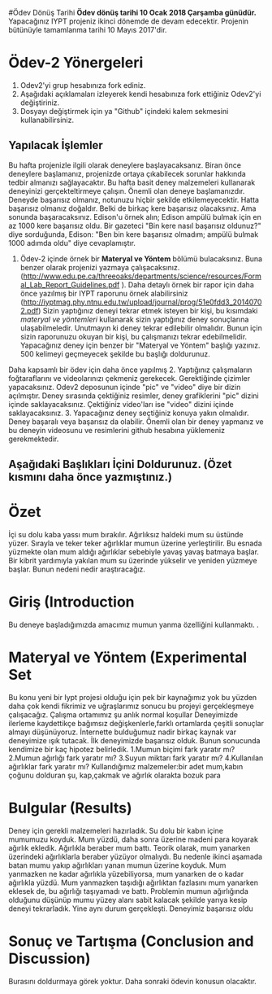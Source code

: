 #Ödev Dönüş Tarihi
**Ödev dönüş tarihi 10 Ocak 2018 Çarşamba günüdür.** Yapacağınız IYPT projeniz ikinci dönemde de devam edecektir. Projenin bütünüyle tamamlanma tarihi 10 Mayıs 2017'dir. 

# Ödev-2 Yönergeleri 
1. Odev2'yi grup hesabınıza fork ediniz. 
2. Aşağıdaki açıklamaları izleyerek kendi hesabınıza fork ettiğiniz Odev2'yi değiştiriniz. 
3. Dosyayı değiştirmek için ya "Github" içindeki kalem sekmesini kullanabilirsiniz. 

## Yapılacak İşlemler
Bu hafta projenizle ilgili olarak deneylere başlayacaksanız. Biran önce deneylere başlamanız, projenizde ortaya 
çıkabilecek sorunlar hakkında tedbir almanızı sağlayacaktır. Bu hafta basit deney malzemeleri kullanarak deneyinizi
gerçekteltirmeye çalışın. Önemli olan deneye başlamanızdır. Deneyde başarısız olmanız, notunuzu hiçbir şekilde etkilemeyecektir.
Hatta başarısız olmanız doğaldır. Belki de birkaç kere başarısız olacaksınız. Ama sonunda başaracaksınız. Edison'u örnek alın; 
Edison ampülü bulmak için en az 1000 kere başarısız oldu. Bir gazeteci "Bin kere nasıl başarısız oldunuz?" diye sorduğunda, 
Edison: "Ben bin kere başarısız olmadım; ampülü bulmak 1000 adımda oldu" diye cevaplamıştır. 

1. Ödev-2 içinde örnek bir **Materyal ve Yöntem** bölümü bulacaksınız. Buna benzer olarak projenizi yazmaya çalışacaksınız. (http://www.edu.pe.ca/threeoaks/departments/science/resources/Formal_Lab_Report_Guidelines.pdf ). Daha detaylı örnek bir rapor için daha önce yazılmış bir IYPT raporunu örnek alabilirsiniz (http://iyptmag.phy.ntnu.edu.tw/upload/journal/prog/51e0fdd3_20140702.pdf) Sizin yaptığınız deneyi tekrar etmek isteyen bir kişi, bu kısımdaki *materyal ve yöntemleri* kullanarak sizin yaptığınız deney sonuçlarına ulaşabilmeledir. Unutmayın ki deney tekrar edilebilir olmalıdır. Bunun için sizin raporunuzu okuyan bir kişi, bu çalışmanızı tekrar edebilmelidir. Yapacağınız deney için benzer bir "Materyal ve Yöntem" başlığı yazınız. 500 kelimeyi geçmeyecek şekilde bu başlığı doldurunuz. 

Daha kapsamlı bir ödev için daha önce yapılmış 
2. Yaptığınız çalışmaların foğtaraflarını ve videolarınızı çekmeniz gerekecek. Gerektiğinde çizimler yapacaksınız. Odev2 deposunun içinde "pic" ve "video" diye bir dizin açılmıştır. Deney sırasında çektiğiniz resimler, deney grafiklerini "pic" dizini içinde saklayacaksınız. Çektiğiniz video'ları ise "video" dizini içinde saklayacaksınız. 
3. Yapacağınız deney seçtiğiniz konuya yakın olmalıdır. Deney başaralı veya başarısız da olabilir. Önemli olan bir deney yapmanız ve bu deneyin videosunu ve resimlerini github hesabına yüklemeniz gerekmektedir. 

## Aşağıdaki Başlıkları İçini Doldurunuz. (Özet kısmını daha önce yazmıştınız.) 

# Özet  
İçi su dolu kaba yassı mum bırakılır. Ağırlıksız haldeki mum su üstünde yüzer. Sırayla ve teker teker ağırlıklar mumun üzerine yerleştirilir. Bu esnada yüzmekte olan mum aldığı ağırlıklar sebebiyle yavaş yavaş batmaya başlar. Bir kibrit yardımıyla yakılan mum su üzerinde yükselir ve yeniden yüzmeye başlar. Bunun nedeni nedir araştıracağız.
# Giriş (Introduction
Bu deneye başladığımızda amacımız mumun yanma özelliğini kullanmaktı.
. 
# Materyal ve Yöntem (Experimental Set

Bu konu yeni bir Iypt projesi olduğu için pek bir kaynağımız yok bu yüzden daha çok kendi fikrimiz ve uğraşlarımız sonucu bu projeyi gerçekleşmeye çalışacağız.
Çalışma ortamımız şu anlık normal koşullar
Deneyimizde ilerleme kaydettikçe bağımsız değişkenlerle,farklı ortamlarda çeşitli sonuçlar almayı düşünüyoruz.
İnternette bulduğumuz nadir birkaç kaynak var deneyimize ışık tutacak.
İlk deneyimizde başarısız olduk.
Bunun sonucunda kendimize bir kaç hipotez belirledik.
1.Mumun biçimi fark yaratır mı?
2.Mumun ağırlığı fark yaratır mı?
3.Suyun miktarı fark yaratır mı?
4.Kullanılan ağırlıklar fark yaratır mı?
Kullandığımız malzemeler:bir adet mum,kabın çoğunu dolduran şu, kap,çakmak ve ağırlık olarakta bozuk para
# Bulgular (Results)
Deney için gerekli malzemeleri hazırladık. Su dolu bir kabın içine mumumuzu koyduk. Mum yüzdü, daha sonra üzerine madeni para koyarak ağırlık ekledik. Ağırlıkla beraber mum battı. Teorik olarak, mum yanarken üzerindeki ağırlıklarla beraber yüzüyor olmalıydı. Bu nedenle ikinci aşamada batan mumu yakıp ağırlıkları yanan mumun üzerine koyduk. Mum yanmazken ne kadar ağırlıkla yüzebiliyorsa, mum yanarken de o kadar ağırlıkla yüzdü. Mum yanmazken taşıdığı ağırlıktan fazlasını mum yanarken eklesek de, bu ağırlığı taşıyamadı ve battı. Problemin mumun ağırlığında olduğunu düşünüp mumu yüzey alanı sabit kalacak şekilde yarıya kesip deneyi tekrarladık. Yine aynı durum gerçekleşti. Deneyimiz başarısız oldu 
# Sonuç ve Tartışma (Conclusion and Discussion) 
Burasını doldurmaya görek yoktur. Daha sonraki ödevin konusun olacaktır. 


